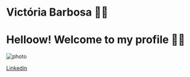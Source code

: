 # Victória Barbosa 👩🏻


# Helloow! Welcome to my profile 👋🤏

![photo](hhttps://photos.app.goo.gl/2ahEHpSWq2FYzb85A)

[Linkedin](https://www.linkedin.com/in/victoria-barbosa3/)






